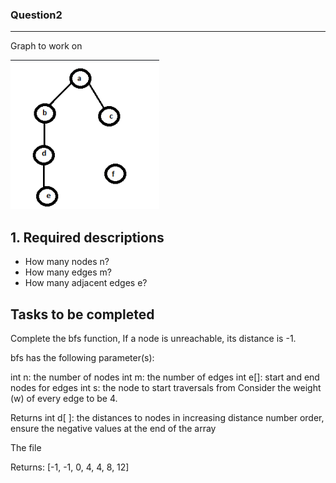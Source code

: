 ### Question2

****
Graph to work on

![image](https://github.com/WahomeKezia/Advanced_Algorithms/blob/main/Graphs/Q2-Graph.png)

**1. Required descriptions**
---
- How many nodes n?
- How many edges m?
- How many adjacent edges e?

**Tasks to be completed**
---
Complete the bfs function, If a node is unreachable, its distance is -1.

bfs has the following parameter(s):

int n: the number of nodes
int m: the number of edges
int e[]: start and end nodes for edges
int s: the node to start traversals from
Consider the weight (w) of every edge to be 4.

Returns
int d[ ]: the distances to nodes in increasing distance number order, ensure the negative values at the end of the array

The file 

Returns: [-1, -1, 0, 4, 4, 8, 12]
